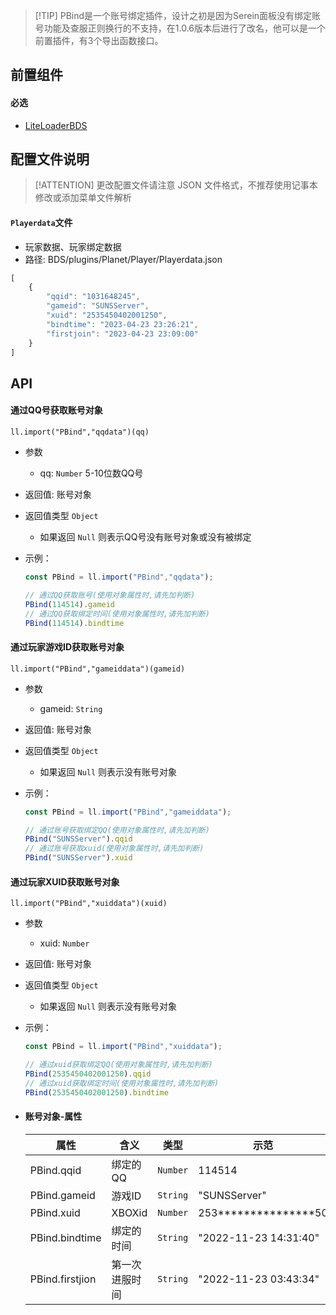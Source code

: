 > [!TIP] PBind是一个账号绑定插件，设计之初是因为Serein面板没有绑定账号功能及查服正则换行的不支持，在1.0.6版本后进行了改名，他可以是一个前置插件，有3个导出函数接口。

## 前置组件
#### 必选
- [LiteLoaderBDS](https://www.minebbs.com/liteloader/)

## 配置文件说明

> [!ATTENTION] 更改配置文件请注意 JSON 文件格式，不推荐使用记事本修改或添加菜单文件解析

#### `Playerdata`文件

- 玩家数据、玩家绑定数据
- 路径: BDS/plugins/Planet/Player/Playerdata.json
```js
[
    {
        "qqid": "1031648245",
        "gameid": "SUNSServer",
        "xuid": "2535450402001250",
        "bindtime": "2023-04-23 23:26:21",
        "firstjoin": "2023-04-23 23:09:00"
    }
]
```

## API

#### 通过QQ号获取账号对象
`ll.import("PBind","qqdata")(qq)`

- 参数
  - qq: `Number`
    5-10位数QQ号
- 返回值: 账号对象
- 返回值类型 `Object`
  - 如果返回 `Null` 则表示QQ号没有账号对象或没有被绑定

- 示例：  
    ```js
    const PBind = ll.import("PBind","qqdata");
    
    // 通过QQ获取账号(使用对象属性时,请先加判断)
    PBind(114514).gameid
    // 通过QQ获取绑定时间(使用对象属性时,请先加判断)
    PBind(114514).bindtime
    ```

#### 通过玩家游戏ID获取账号对象
`ll.import("PBind","gameiddata")(gameid)`

- 参数
  - gameid: `String`
- 返回值: 账号对象
- 返回值类型 `Object`
  - 如果返回 `Null` 则表示没有账号对象

- 示例：  
  ```js
  const PBind = ll.import("PBind","gameiddata");

  // 通过账号获取绑定QQ(使用对象属性时,请先加判断)
  PBind("SUNSServer").qqid
  // 通过账号获取xuid(使用对象属性时,请先加判断)
  PBind("SUNSServer").xuid
  ```

#### 通过玩家XUID获取账号对象
`ll.import("PBind","xuiddata")(xuid)`

- 参数
  - xuid: `Number`
- 返回值: 账号对象
- 返回值类型 `Object`
  - 如果返回 `Null` 则表示没有账号对象

- 示例：  
  ```js
  const PBind = ll.import("PBind","xuiddata");
  
  // 通过xuid获取绑定QQ(使用对象属性时,请先加判断)
  PBind(2535450402001250).qqid
  // 通过xuid获取绑定时间(使用对象属性时,请先加判断)
  PBind(2535450402001250).bindtime
  ```

- #### 账号对象-属性
  | 属性            | 含义           | 类型     | 示范                  |
  | --------------- | -------------- | -------- | --------------------- |
  | PBind.qqid      | 绑定的QQ       | `Number` | 114514                |
  | PBind.gameid    | 游戏ID         | `String` | "SUNSServer"          |
  | PBind.xuid      | XBOXid         | `Number` | 253***************50  |
  | PBind.bindtime  | 绑定的时间     | `String` | "2022-11-23 14:31:40" |
  | PBind.firstjion | 第一次进服时间 | `String` | "2022-11-23 03:43:34" |